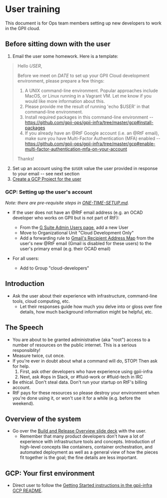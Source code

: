 # User training

This document is for Ops team members setting up new developers to work in the GPII cloud.

## Before sitting down with the user

1. Email the user some homework. Here is a template:
> Hello _USER_,
>
> Before we meet on _DATE_ to set up your GPII Cloud development environment, please prepare a few things:
>
> 1. A UNIX command-line environment. Popular approaches include MacOS, or Linux running in a Vagrant VM. Let me know if you would like more information about this.
> 1. Please provide me the result of running 'echo $USER' in that command-line environment.
> 1. Install required packages in this command-line environment -- https://github.com/gpii-ops/gpii-infra/tree/master/gcp#install-packages
> 1. If you already have an @RtF Google account (i.e. an @RtF email), make sure you have Multi-Factor Authentication (MFA) enabled -- https://github.com/gpii-ops/gpii-infra/tree/master/gcp#enable-multi-factor-authentication-mfa-on-your-account
>
>Thanks!
2. Set up an account using the `$USER` value the user provided in response to your email -- see next section
3. [Create a GCP Project for the user](./common/README.md#adding-a-dev-project)

### GCP: Setting up the user's account

_Note: there are pre-requisite steps in [ONE-TIME-SETUP.md](ONE-TIME-SETUP.md)._

* If the user does not have an @RtF email address (e.g. an OCAD developer who works on GPII but is not part of RtF):
   * From the [G Suite Admin Users page](https://admin.google.com/u/1/ac/users), add a new User
   * Move to Organizational Unit "Cloud Development Only"
   * Add a forwarding rule to [Gmail's Recipient Address Map](https://support.google.com/a/answer/4524505?hl=en) from the user's new @RtF email (Gmail is disabled for these users) to the user's primary email (e.g. their OCAD email)

* For all users:
   * Add to Group "cloud-developers"

## Introduction

* Ask the user about their experience with infrastructure, command-line tools, cloud computing, etc.
   * Let their responses guide how much you delve into or gloss over fine details, how much background information might be helpful, etc.

## The Speech

* You are about to be granted administrative (aka "root") access to a number of resources on the public internet. This is a serious responsiblity!
* Measure twice, cut once.
* If you're ever in doubt about what a command will do, STOP! Then ask for help.
   1. First, ask other developers who have experience using gpii-infra
   1. Next, ask #ops in Slack, or #fluid-work or #fluid-tech in IRC
* Be ethical. Don't steal data. Don't run your startup on RtF's billing account.
* RtF pays for these resources so please destroy your environment when you're done using it, or won't use it for a while (e.g. before the weekend).

## Overview of the system

* Go over the [Build and Release Overview slide deck](https://docs.google.com/presentation/d/1l8qQEvFaml_qgc0fynHScVhWseu0loytcYaFP_m0tBs/edit#slide=id.g3150fb0231_0_0) with the user.
   * Remember that many product developers don't have a lot of experience with infrastructure tools and concepts. Introduction of high-level concepts like containers, container orchestration, and automated deployment as well as a general view of how the pieces fit together is the goal; the fine details are less important.

## GCP: Your first environment
* Direct user to follow the [Getting Started instructions in the gpii-infra GCP README](gcp/README.md#getting-started).
